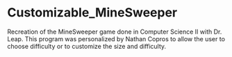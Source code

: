 # Customizable_MineSweeper
Recreation of the MineSweeper game done in Computer Science II with Dr. Leap. This program was personalized by Nathan Copros to allow the user to choose difficulty or to customize the size and difficulty. 
